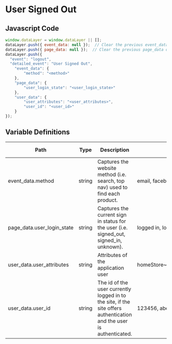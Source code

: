 # User Signed Out

### 

## Javascript Code
```js
window.dataLayer = window.dataLayer || [];
dataLayer.push({ event_data: null });  // Clear the previous event_data object.
dataLayer.push({ page_data: null });  // Clear the previous page_data object.
dataLayer.push({
  "event": "logout",
  "detailed_event": "User Signed Out",
    "event_data": {
        "method": "<method>"
    },
    "page_data": {
        "user_login_state": "<user_login_state>"
    },
    "user_data": {
        "user_attributes": "<user_attributes>",
        "user_id": "<user_id>"
    }
});
```

## Variable Definitions

|Path|Type|Description|Example|Pattern|Min Length|Max Length|Minimum|Maximum|Multiple Of|
| --- | --- | --- | --- | --- | --- | --- | --- | --- | --- |
|event_data.method|string|Captures the website method \(i.e. search, top nav\) used to find each product.|email, facebook, twitter|||||||
|page_data.user_login_state|string|Captures the current sign in status for the user \(i.e. signed\_out, signed\_in, unknown\).|logged in, logged out, guest|||||||
|user_data.user_attributes|string|Attributes of the application user|homeStore\~234\|loyaltyTier\~gold\|memberSince\~2002|||||||
|user_data.user_id|string|The id of the user currently logged in to the site, if the site offers authentication and the user is authenticated.|123456, abc123|||||||




